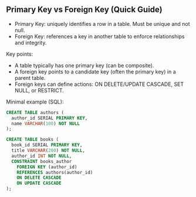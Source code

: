 ## Primary Key vs Foreign Key (Quick Guide)

- Primary Key: uniquely identifies a row in a table. Must be unique and not null.
- Foreign Key: references a key in another table to enforce relationships and integrity.

Key points:

- A table typically has one primary key (can be composite).
- A foreign key points to a candidate key (often the primary key) in a parent table.
- Foreign keys can define actions: ON DELETE/UPDATE CASCADE, SET NULL, or RESTRICT.

Minimal example (SQL):

```sql
CREATE TABLE authors (
  author_id SERIAL PRIMARY KEY,
  name VARCHAR(100) NOT NULL
);

CREATE TABLE books (
  book_id SERIAL PRIMARY KEY,
  title VARCHAR(200) NOT NULL,
  author_id INT NOT NULL,
  CONSTRAINT books_author
    FOREIGN KEY (author_id)
    REFERENCES authors(author_id)
    ON DELETE CASCADE
    ON UPDATE CASCADE
);
```
